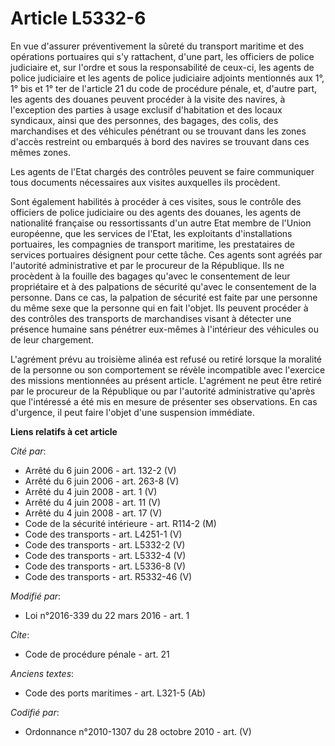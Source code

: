 # Article L5332-6

En vue d'assurer préventivement la sûreté du transport maritime et des opérations portuaires qui s'y rattachent, d'une part,
les officiers de police judiciaire et, sur l'ordre et sous la responsabilité de ceux-ci, les agents de police judiciaire et
les agents de police judiciaire adjoints mentionnés aux 1°, 1° bis et 1° ter de l'article 21 du code de procédure pénale, et,
d'autre part, les agents des douanes peuvent procéder à la visite des navires, à l'exception des parties à usage exclusif
d'habitation et des locaux syndicaux, ainsi que des personnes, des bagages, des colis, des marchandises et des véhicules
pénétrant ou se trouvant dans les zones d'accès restreint ou embarqués à bord des navires se trouvant dans ces mêmes zones.

Les agents de l'Etat chargés des contrôles peuvent se faire communiquer tous documents nécessaires aux visites auxquelles ils
procèdent.

Sont également habilités à procéder à ces visites, sous le contrôle des officiers de police judiciaire ou des agents des
douanes, les agents de nationalité française ou ressortissants d'un autre Etat membre de l'Union européenne, que les services
de l'Etat, les exploitants d'installations portuaires, les compagnies de transport maritime, les prestataires de services
portuaires désignent pour cette tâche. Ces agents sont agréés par l'autorité administrative et par le procureur de la
République. Ils ne procèdent à la fouille des bagages qu'avec le consentement de leur propriétaire et à des palpations de
sécurité qu'avec le consentement de la personne. Dans ce cas, la palpation de sécurité est faite par une personne du même
sexe que la personne qui en fait l'objet. Ils peuvent procéder à des contrôles des transports de marchandises visant à
détecter une présence humaine sans pénétrer eux-mêmes à l'intérieur des véhicules ou de leur chargement.

L'agrément prévu au troisième alinéa est refusé ou retiré lorsque la moralité de la personne ou son comportement se révèle
incompatible avec l'exercice des missions mentionnées au présent article. L'agrément ne peut être retiré par le procureur de
la République ou par l'autorité administrative qu'après que l'intéressé a été mis en mesure de présenter ses observations. En
cas d'urgence, il peut faire l'objet d'une suspension immédiate.

**Liens relatifs à cet article**

_Cité par_:

  - Arrêté du 6 juin 2006 - art. 132-2 (V)
  - Arrêté du 6 juin 2006 - art. 263-8 (V)
  - Arrêté du 4 juin 2008 - art. 1 (V)
  - Arrêté du 4 juin 2008 - art. 11 (V)
  - Arrêté du 4 juin 2008 - art. 17 (V)
  - Code de la sécurité intérieure - art. R114-2 (M)
  - Code des transports - art. L4251-1 (V)
  - Code des transports - art. L5332-2 (V)
  - Code des transports - art. L5332-4 (V)
  - Code des transports - art. L5336-8 (V)
  - Code des transports - art. R5332-46 (V)

_Modifié par_:

  - Loi n°2016-339 du 22 mars 2016 - art. 1

_Cite_:

  - Code de procédure pénale - art. 21

_Anciens textes_:

  - Code des ports maritimes - art. L321-5 (Ab)

_Codifié par_:

  - Ordonnance n°2010-1307 du 28 octobre 2010 - art. (V)
